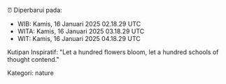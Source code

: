 ⏰ Diperbarui pada:
- WIB: Kamis, 16 Januari 2025 02.18.29 UTC
- WITA: Kamis, 16 Januari 2025 03.18.29 UTC
- WIT: Kamis, 16 Januari 2025 04.18.29 UTC

Kutipan Inspiratif:
"Let a hundred flowers bloom, let a hundred schools of thought contend."


Kategori: nature

